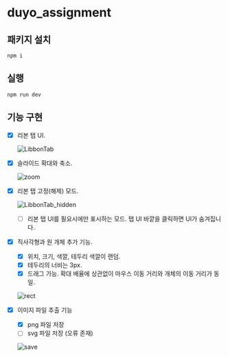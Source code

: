 # duyo_assignment

## 패키지 설치

```
npm i
```

## 실행

```
npm run dev
```

## 기능 구현

- [x] 리본 탭 UI.
  
  ![LibbonTab](https://github.com/user-attachments/assets/6d98272d-f71a-400b-ba35-f3dbaddbc64d)

- [x] 슬라이드 확대와 축소.
  
  ![zoom](https://github.com/user-attachments/assets/6ebce139-1d3b-441d-9aee-f73530217312)

- [x] 리본 탭 고정(해제) 모드.
  
  ![LibbonTab_hidden](https://github.com/user-attachments/assets/1883aed1-5b2d-4954-9de0-8152d93b7bab)
  - [ ] 리본 탭 UI를 필요시에만 표시하는 모드. 탭 UI 바깥을 클릭하면 UI가 숨겨집니다.

- [x] 직사각형과 원 개체 추가 기능.
  - [x] 위치, 크기, 색깔, 테두리 색깔이 랜덤.
  - [x] 테두리의 너비는 3px.
  - [x] 드래그 가능. 확대 배율에 상관없이 마우스 이동 거리와 개체의 이동 거리가 동일.
  
  ![rect](https://github.com/user-attachments/assets/504680c2-5911-4ed3-a2b4-5f362c36cdd6)

- [x] 이미지 파일 추출 기능
  - [x] png 파일 저장
  - [ ] svg 파일 저장 (오류 존재)
  
  ![save](https://github.com/user-attachments/assets/1b2b8675-bd82-47d6-b9fe-e8c91d497eef)
